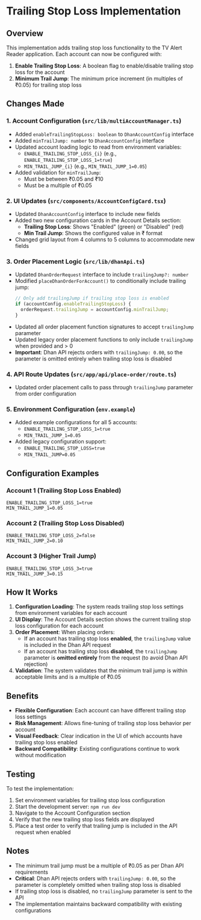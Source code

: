 # Trailing Stop Loss Implementation

## Overview
This implementation adds trailing stop loss functionality to the TV Alert Reader application. Each account can now be configured with:

1. **Enable Trailing Stop Loss**: A boolean flag to enable/disable trailing stop loss for the account
2. **Minimum Trail Jump**: The minimum price increment (in multiples of ₹0.05) for trailing stop loss

## Changes Made

### 1. Account Configuration (`src/lib/multiAccountManager.ts`)
- Added `enableTrailingStopLoss: boolean` to `DhanAccountConfig` interface
- Added `minTrailJump: number` to `DhanAccountConfig` interface
- Updated account loading logic to read from environment variables:
  - `ENABLE_TRAILING_STOP_LOSS_{i}` (e.g., `ENABLE_TRAILING_STOP_LOSS_1=true`)
  - `MIN_TRAIL_JUMP_{i}` (e.g., `MIN_TRAIL_JUMP_1=0.05`)
- Added validation for `minTrailJump`:
  - Must be between ₹0.05 and ₹10
  - Must be a multiple of ₹0.05

### 2. UI Updates (`src/components/AccountConfigCard.tsx`)
- Updated `DhanAccountConfig` interface to include new fields
- Added two new configuration cards in the Account Details section:
  - **Trailing Stop Loss**: Shows "Enabled" (green) or "Disabled" (red)
  - **Min Trail Jump**: Shows the configured value in ₹ format
- Changed grid layout from 4 columns to 5 columns to accommodate new fields

### 3. Order Placement Logic (`src/lib/dhanApi.ts`)
- Updated `DhanOrderRequest` interface to include `trailingJump?: number`
- Modified `placeDhanOrderForAccount()` to conditionally include trailing jump:
  ```typescript
  // Only add trailingJump if trailing stop loss is enabled
  if (accountConfig.enableTrailingStopLoss) {
    orderRequest.trailingJump = accountConfig.minTrailJump;
  }
  ```
- Updated all order placement function signatures to accept `trailingJump` parameter
- Updated legacy order placement functions to only include `trailingJump` when provided and > 0
- **Important**: Dhan API rejects orders with `trailingJump: 0.00`, so the parameter is omitted entirely when trailing stop loss is disabled

### 4. API Route Updates (`src/app/api/place-order/route.ts`)
- Updated order placement calls to pass through `trailingJump` parameter from order configuration

### 5. Environment Configuration (`env.example`)
- Added example configurations for all 5 accounts:
  - `ENABLE_TRAILING_STOP_LOSS_1=true`
  - `MIN_TRAIL_JUMP_1=0.05`
- Added legacy configuration support:
  - `ENABLE_TRAILING_STOP_LOSS=true`
  - `MIN_TRAIL_JUMP=0.05`

## Configuration Examples

### Account 1 (Trailing Stop Loss Enabled)
```env
ENABLE_TRAILING_STOP_LOSS_1=true
MIN_TRAIL_JUMP_1=0.05
```

### Account 2 (Trailing Stop Loss Disabled)
```env
ENABLE_TRAILING_STOP_LOSS_2=false
MIN_TRAIL_JUMP_2=0.10
```

### Account 3 (Higher Trail Jump)
```env
ENABLE_TRAILING_STOP_LOSS_3=true
MIN_TRAIL_JUMP_3=0.15
```

## How It Works

1. **Configuration Loading**: The system reads trailing stop loss settings from environment variables for each account
2. **UI Display**: The Account Details section shows the current trailing stop loss configuration for each account
3. **Order Placement**: When placing orders:
   - If an account has trailing stop loss **enabled**, the `trailingJump` value is included in the Dhan API request
   - If an account has trailing stop loss **disabled**, the `trailingJump` parameter is **omitted entirely** from the request (to avoid Dhan API rejection)
4. **Validation**: The system validates that the minimum trail jump is within acceptable limits and is a multiple of ₹0.05

## Benefits

- **Flexible Configuration**: Each account can have different trailing stop loss settings
- **Risk Management**: Allows fine-tuning of trailing stop loss behavior per account
- **Visual Feedback**: Clear indication in the UI of which accounts have trailing stop loss enabled
- **Backward Compatibility**: Existing configurations continue to work without modification

## Testing

To test the implementation:

1. Set environment variables for trailing stop loss configuration
2. Start the development server: `npm run dev`
3. Navigate to the Account Configuration section
4. Verify that the new trailing stop loss fields are displayed
5. Place a test order to verify that trailing jump is included in the API request when enabled

## Notes

- The minimum trail jump must be a multiple of ₹0.05 as per Dhan API requirements
- **Critical**: Dhan API rejects orders with `trailingJump: 0.00`, so the parameter is completely omitted when trailing stop loss is disabled
- If trailing stop loss is disabled, no `trailingJump` parameter is sent to the API
- The implementation maintains backward compatibility with existing configurations

